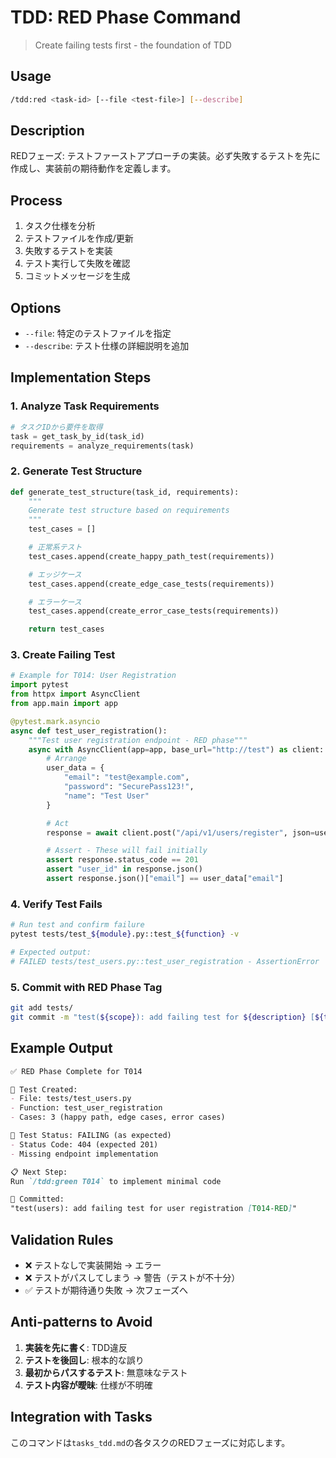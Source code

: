 # TDD: RED Phase Command
> Create failing tests first - the foundation of TDD

## Usage
```bash
/tdd:red <task-id> [--file <test-file>] [--describe]
```

## Description
REDフェーズ: テストファーストアプローチの実装。必ず失敗するテストを先に作成し、実装前の期待動作を定義します。

## Process
1. タスク仕様を分析
2. テストファイルを作成/更新
3. 失敗するテストを実装
4. テスト実行して失敗を確認
5. コミットメッセージを生成

## Options
- `--file`: 特定のテストファイルを指定
- `--describe`: テスト仕様の詳細説明を追加

## Implementation Steps

### 1. Analyze Task Requirements
```python
# タスクIDから要件を取得
task = get_task_by_id(task_id)
requirements = analyze_requirements(task)
```

### 2. Generate Test Structure
```python
def generate_test_structure(task_id, requirements):
    """
    Generate test structure based on requirements
    """
    test_cases = []

    # 正常系テスト
    test_cases.append(create_happy_path_test(requirements))

    # エッジケース
    test_cases.append(create_edge_case_tests(requirements))

    # エラーケース
    test_cases.append(create_error_case_tests(requirements))

    return test_cases
```

### 3. Create Failing Test
```python
# Example for T014: User Registration
import pytest
from httpx import AsyncClient
from app.main import app

@pytest.mark.asyncio
async def test_user_registration():
    """Test user registration endpoint - RED phase"""
    async with AsyncClient(app=app, base_url="http://test") as client:
        # Arrange
        user_data = {
            "email": "test@example.com",
            "password": "SecurePass123!",
            "name": "Test User"
        }

        # Act
        response = await client.post("/api/v1/users/register", json=user_data)

        # Assert - These will fail initially
        assert response.status_code == 201
        assert "user_id" in response.json()
        assert response.json()["email"] == user_data["email"]
```

### 4. Verify Test Fails
```bash
# Run test and confirm failure
pytest tests/test_${module}.py::test_${function} -v

# Expected output:
# FAILED tests/test_users.py::test_user_registration - AssertionError
```

### 5. Commit with RED Phase Tag
```bash
git add tests/
git commit -m "test(${scope}): add failing test for ${description} [${task_id}-RED]"
```

## Example Output
```markdown
✅ RED Phase Complete for T014

📝 Test Created:
- File: tests/test_users.py
- Function: test_user_registration
- Cases: 3 (happy path, edge cases, error cases)

🔴 Test Status: FAILING (as expected)
- Status Code: 404 (expected 201)
- Missing endpoint implementation

📋 Next Step:
Run `/tdd:green T014` to implement minimal code

💾 Committed:
"test(users): add failing test for user registration [T014-RED]"
```

## Validation Rules
- ❌ テストなしで実装開始 → エラー
- ❌ テストがパスしてしまう → 警告（テストが不十分）
- ✅ テストが期待通り失敗 → 次フェーズへ

## Anti-patterns to Avoid
1. **実装を先に書く**: TDD違反
2. **テストを後回し**: 根本的な誤り
3. **最初からパスするテスト**: 無意味なテスト
4. **テスト内容が曖昧**: 仕様が不明確

## Integration with Tasks
このコマンドは`tasks_tdd.md`の各タスクのREDフェーズに対応します。